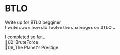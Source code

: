 # BTLO  
Write up for BTLO begginer  
I write down how did I solve the challenges on BTLO...  

I completed so far...  
🤩02_BruteForce  
🤩06_The Planet's Prestige  
